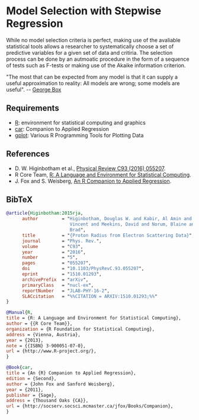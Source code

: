 # Model Selection with Stepwise Regression

While no model selection criteria is perfect, making use of the avaliable statistical
tools allows a researcher to systematically choose a set of predictive variables for a 
given set of data and critiria.  The selection process can be done by an autmoatic 
procedure in the form of a sequence of tests such as F-tests or making use of the 
Akaike information criterion.

"The most that can be expected from any model is that it can  supply a useful approximation to reality: All models are wrong; some models are useful". -- [George Box](https://en.wikipedia.org/wiki/George_E._P._Box)

## Requirements

- [R](https://www.r-project.org/): environment for statistical computing and graphics
- [car](https://cran.r-project.org/web/packages/car/): Companion to Applied Regression
- [gplot](https://cran.r-project.org/web/packages/gplots/index.html): Various R Programming Tools for Plotting Data


## References

- D. W. Higinbotham et al., [Physical Review C93 (2016) 055207](http://dx.doi.org/10.1103/PhysRevC.93.055207).
- R Core Team, [R: A Language and Environment for Statistical Computing](http://www.R-project.org/).
- J. Fox and S. Weisberg, [An R Companion to Applied Regression](http://socserv.socsci.mcmaster.ca/jfox/Books/Companion).

## BibTeX

```bibtex
@article{Higinbotham:2015rja,
      author         = "Higinbotham, Douglas W. and Kabir, Al Amin and Lin,
                        Vincent and Meekins, David and Norum, Blaine and Sawatzky,
                        Brad",
      title          = "{Proton Radius from Electron Scattering Data}",
      journal        = "Phys. Rev.",
      volume         = "C93",
      year           = "2016",
      number         = "5",
      pages          = "055207",
      doi            = "10.1103/PhysRevC.93.055207",
      eprint         = "1510.01293",
      archivePrefix  = "arXiv",
      primaryClass   = "nucl-ex",
      reportNumber   = "JLAB-PHY-16-2",
      SLACcitation   = "%%CITATION = ARXIV:1510.01293;%%"
}
```

```bibtex
@Manual{R,
title = {R: A Language and Environment for Statistical Computing},
author = {{R Core Team}},
organization = {R Foundation for Statistical Computing},
address = {Vienna, Austria},
year = {2013},
note = {{ISBN} 3-900051-07-0},
url = {http://www.R-project.org/},
}
```

```bibtex
@Book{car,
title = {An {R} Companion to Applied Regression},
edition = {Second},
author = {John Fox and Sanford Weisberg},
year = {2011},
publisher = {Sage},
address = {Thousand Oaks {CA}},
url = {http://socserv.socsci.mcmaster.ca/jfox/Books/Companion},
}
```
